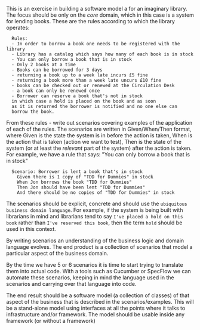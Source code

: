 This is an exercise in building a software model a for an imaginary library.
The focus should be only on the *core* domain, which in this case is a system for lending books.
These are the rules according to which the library operates:
```
  Rules:
  - In order to borrow a book one needs to be registered with the library
  - Library has a catalog which says how many of each book is in stock
  - You can only borrow a book that is in stock
  - Only 2 books at a time
  - Books can be borrowed for 3 days
  - returning a book up to a week late incurs £5 fine
  - returning a book more than a week late uncurs £10 fine
  - books can be checked out or renewed at the Circulation Desk
  - a book can only be renewed once
  - Borrower can reserve a book that's not in stock
  in which case a hold is placed on the book and as soon
  as it is returned the borrower is notified and no one else can
  borrow the book.
```
From these rules - write out scenarios covering examples of the application of each of the rules. The scenarios are written in Given/When/Then format, where Given is the state the system is in before the action is taken, When is the action that is taken (action we want to test), Then is the state of the system (or at least the *relevant* part of the system) after the action is taken.
For example, we have a rule that says: "You can only borrow a book that is in stock"
```gherkin
  Scenario: Borrower is lent a book that's in stock
    Given there is 1 copy of "TDD for Dummies" in stock
    When Jon borrows the book "TDD for Dummies"
    Then Jon should have been lent "TDD for Dummies"
    And there should be no copies of "TDD for Dummies" in stock
```
The scenarios should be explicit, concrete and should use the `ubiquitous business domain language`. For example, if the system is being built with librarians in mind and librarians tend to say `I've placed a hold on this book` rather than `I've reserved this book`, then the term `hold` should be used in this context.

By writing scenarios an understanding of the business logic and domain language evolves. The end product is a collection of scenarios that model a particular aspect of the business domain.

By the time we have 5 or 6 scenarios it is time to start trying to translate them into actual code. With a tools such as Cucumber or SpecFlow we can automate these scenarios, keeping in mind the language used in the scenarios and carrying over that language into code.

The end result should be a software model (a collection of classes) of that aspect of the business that is described in the scenarios/examples. This will be a stand-alone model using interfaces at all the points where it talks to infrastructure and/or framework. The model should be usable inside any framework (or without a framework)